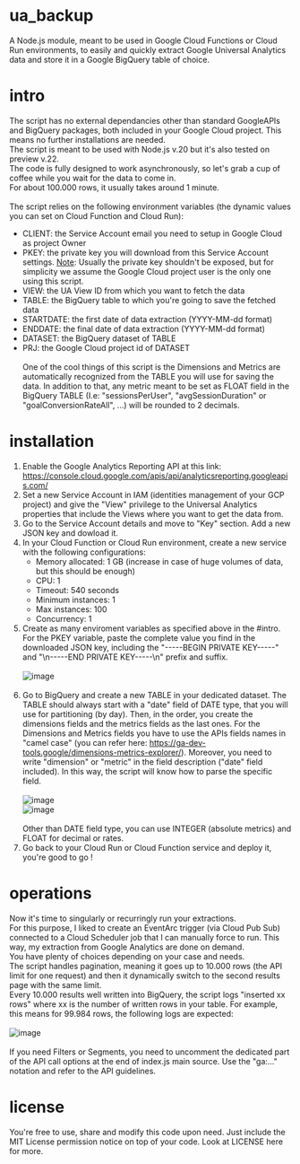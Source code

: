 # ua_backup
A Node.js module, meant to be used in Google Cloud Functions or Cloud Run environments, to easily and quickly extract Google Universal Analytics data and store it in a Google BigQuery table of choice.

# intro

The script has no external dependancies other than standard GoogleAPIs and BigQuery packages, both included in your Google Cloud project. This means no further installations are needed.<br>
The script is meant to be used with Node.js v.20 but it's also tested on preview v.22.<br>
The code is fully designed to work asynchronously, so let's grab a cup of coffee while you wait for the data to come in.<br>
For about 100.000 rows, it usually takes around 1 minute.<br><br>
The script relies on the following environment variables (the dynamic values you can set on Cloud Function and Cloud Run):<br>
- CLIENT: the Service Account email you need to setup in Google Cloud as project Owner<br>
- PKEY: the private key you will download from this Service Account settings. <u>Note</u>: Usually the private key shouldn't be exposed, but for simplicity we assume the Google Cloud project user is the only one using this script.<br>
- VIEW: the UA View ID from which you want to fetch the data<br>
- TABLE: the BigQuery table to which you're going to save the fetched data<br>
- STARTDATE: the first date of data extraction (YYYY-MM-dd format)<br>
- ENDDATE: the final date of data extraction (YYYY-MM-dd format)<br>
- DATASET: the BigQuery dataset of TABLE<br>
- PRJ: the Google Cloud project id of DATASET<br><br>
One of the cool things of this script is the Dimensions and Metrics are automatically recognized from the TABLE you will use for saving the data.
In addition to that, any metric meant to be set as FLOAT field in the BigQuery TABLE (I.e: "sessionsPerUser", "avgSessionDuration" or "goalConversionRateAll", ...) will be rounded to 2 decimals.

# installation

1) Enable the Google Analytics Reporting API at this link: https://console.cloud.google.com/apis/api/analyticsreporting.googleapis.com/
2) Set a new Service Account in IAM (identities management of your GCP project) and give the "View" privilege to the Universal Analytics properties that include the Views where you want to get the data from.
3) Go to the Service Account details and move to "Key" section. Add a new JSON key and dowload it.
4) In your Cloud Function or Cloud Run environment, create a new service with the following configurations:<br>
   - Memory allocated: 1 GB (increase in case of huge volumes of data, but this should be enough)
   - CPU: 1
   - Timeout: 540 seconds
   - Minimum instances: 1
   - Max instances: 100
   - Concurrency: 1
5) Create as many enviroment variables as specified above in the #intro. For the PKEY variable, paste the complete value you find in the downloaded JSON key, including the "-----BEGIN PRIVATE KEY-----" and "\n-----END PRIVATE KEY-----\n" prefix and suffix.<br><br>
   ![image](https://github.com/rimalesani/ua_backup/assets/169257832/91d4d23c-bb02-419c-9110-15281539ce08)<br><br>
6) Go to BigQuery and create a new TABLE in your dedicated dataset. The TABLE should always start with a "date" field of DATE type, that you will use for partitioning (by day). Then, in the order, you create the dimensions fields and the metrics fields as the last ones. For the Dimensions and Metrics fields you have to use the APIs fields names in "camel case" (you can refer here: https://ga-dev-tools.google/dimensions-metrics-explorer/). Moreover, you need to write "dimension" or "metric" in the field description ("date" field included). In this way, the script will know how to parse the specific field.<br><br>
   ![image](https://github.com/rimalesani/ua_backup/assets/169257832/8744b92e-9d88-4219-9c37-ad29dddc32e9)<br>
   ![image](https://github.com/rimalesani/ua_backup/assets/169257832/1195b8ee-c76e-4b85-b631-4eff50e440fe)<br><br>
   Other than DATE field type, you can use INTEGER (absolute metrics) and FLOAT for decimal or rates.
7) Go back to your Cloud Run or Cloud Function service and deploy it, you're good to go !

# operations

Now it's time to singularly or recurringly run your extractions.<br>
For this purpose, I liked to create an EventArc trigger (via Cloud Pub Sub) connected to a Cloud Scheduler job that I can manually force to run. This way, my extraction from Google Analytics are done on demand.<br>
You have plenty of choices depending on your case and needs.<br>
The script handles pagination, meaning it goes up to 10.000 rows (the API limit for one request) and then it dynamically switch to the second results page with the same limit.<br>
Every 10.000 results well written into BigQuery, the script logs "inserted xx rows" where xx is the number of written rows in your table. For example, this means for 99.984 rows, the following logs are expected:<br><br>
![image](https://github.com/rimalesani/ua_backup/assets/169257832/e64cf5b3-fcb7-4609-86ac-4417f417407f)<br><br>
If you need Filters or Segments, you need to uncomment the dedicated part of the API call options at the end of index.js main source. Use the "ga:..." notation and refer to the API guidelines.

# license

You're free to use, share and modify this code upon need. Just include the MIT License permission notice on top of your code. Look at LICENSE here for more.




